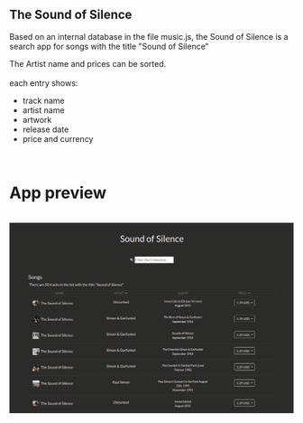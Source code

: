 
## The Sound of Silence


Based on an internal database in the file music.js, the Sound of Silence is a search app for songs with the title "Sound of Silence" 

The Artist name and prices can be sorted.
<br/><br/>
each entry shows:

- track name
- artist name
- artwork
- release date
- price and currency

<br/>

# App preview

<br/>
<img src="/sound-of-Silence-screenshot.png?raw=true" width="950"/>
<br/>
